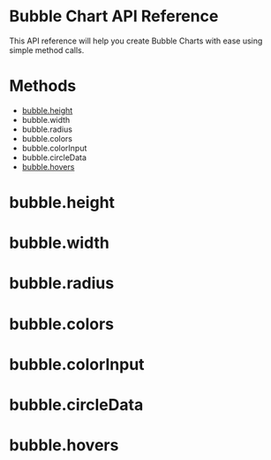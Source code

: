 Bubble Chart API Reference
======

This API reference will help you create Bubble Charts with ease using simple method calls. 

Methods
======

* [bubble.height](#bubble.height)
* bubble.width
* bubble.radius
* bubble.colors
* bubble.colorInput
* bubble.circleData
* [bubble.hovers](#bubble.hovers)

bubble.height
======


bubble.width
======

bubble.radius
======

bubble.colors
======

bubble.colorInput
======

bubble.circleData
======

bubble.hovers
======